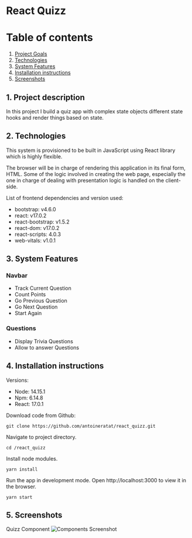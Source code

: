 # React Quizz

# Table of contents

1. [Project Goals](#description)
2. [Technologies](#tech)
3. [System Features](#sys-features)
4. [Installation instructions](#installation)
5. [Screenshots](#screenshots)

## 1. Project description<a name="description"></a>

In this project I build a quiz app with complex state objects different state hooks and render things based on state.

## 2. Technologies<a name="tech"></a>

This system is provisioned to be built in JavaScript using React library which is highly flexible.

The browser will be in charge of rendering this application in its final form, HTML. Some of the logic involved in creating the web page, especially the one in charge of dealing with presentation logic is handled on the client-side.

List of frontend dependencies and version used:

-   bootstrap: v4.6.0
-   react: v17.0.2
-   react-bootstrap: v1.5.2
-   react-dom: v17.0.2
-   react-scripts: 4.0.3
-   web-vitals: v1.0.1

## 3. System Features<a name="sys-features"></a>

### Navbar

-   Track Current Question
-   Count Points
-   Go Previous Question
-   Go Next Question
-   Start Again

### Questions

-   Display Trivia Questions
-   Allow to answer Questions

## 4. Installation instructions<a name="installation"></a>

Versions:

-   Node: 14.15.1
-   Npm: 6.14.8
-   React: 17.0.1

Download code from Github:

```shell
git clone https://github.com/antoineratat/react_quizz.git
```

Navigate to project directory.

```shell
cd /react_quizz
```

Install node modules.

```shell
yarn install
```

Run the app in development mode. Open http://localhost:3000 to view it in the browser.

```shell
yarn start
```

## 5. Screenshots<a name="screenshots"></a>

Quizz Component ![Components Screenshot](https://github.com/antoineratat/github_docs/blob/main/react_quizz/quizz_1.PNG?raw=true)
